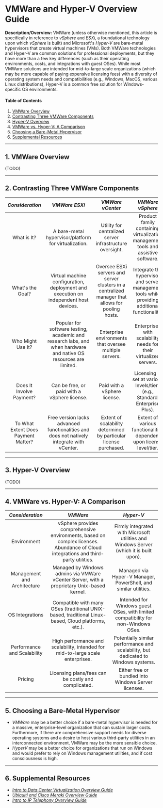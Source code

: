 # VMWare and Hyper-V Overview Guide

**Description/Overview:** VMWare (unless otherwise mentioned, this article is specifically in reference to *vSphere* and *ESXi*, a foundational technology upon which *vSphere* is built) and Microsoft's *Hyper-V* are bare-metal hypervisors that create virtual machines (VMs). Both VMWare technologies and Hyper-V are common solutions for professional deployments, but they have more than a few key differences (such as their operating environments, costs, and integrations with guest OSes). While most VMWare solutions are intended for mid-to-large scale organizations (which may be more capable of paying expensive licensing fees) with a diversity of operating system needs and compatibilities (e.g., Windows, MacOS, various Linux distributions), Hyper-V is a common free solution for Windows-specific OS environments.

#### Table of Contents

1. [VMWare Overview](#vmware)
2. [Contrasting Three VMWare Components](#threevm)
3. [Hyper-V Overview](#hyperv)
4. [VMWare vs. Hyper-V: A Comparison](#comparison)
5. [Choosing a Bare-Metal Hypervisor](#choosing)
6. [Supplemental Resources](#supplemental)

<hr />

## 1. <a name="vmware">VMWare Overview</a>

(TODO)

<hr />

## 2. <a name="threevm">Contrasting Three VMWare Components</a>

| *Consideration* | *VMWare ESXi* | *VMWare vCenter* | *VMWare vSphere* |
| :---: | :---: | :----: | :----: |
| What is It? | A bare-metal hypervisor/platform for virtualization.	| Utility for centralized server infrastructure oversight.	| Product family containing virtualization management tools and assistive software. |
| What's the Goal? | Virtual machine configuration, deployment and execution on independent host devices. | Oversee ESXi servers and server clusters in a centralized manager that allows for pooling hosts. | Integrate the hypervisor and server management tools while providing additional functionality.  |
| Who Might Use It? | Popular for software testing, academic and research labs, and when hardware and native OS resources are limited. | Enterprise environments that oversee multiple servers. | Enterprises with scalability needs for their virtualized servers. |
| Does It Involve Payment? | Can be free, or paid with a vSphere license. | Paid with a vSphere license. | Licensing is set at various levels/tiers (e.g., Standard, Enterprise Plus). |
| To What Extent Does Payment Matter? | Free version lacks advanced functionalities and does not natively integrate with vCenter.	| Extent of scalability determined by particular license purchased. | Extent of various functionalities dependent upon license level/tier. |

<hr />

## 3. <a name="hyperv">Hyper-V Overview</a>

(TODO)

<hr />

## 4. <a name="comparison">VMWare vs. Hyper-V: A Comparison</a>

| *Consideration* | *VMWare* | *Hyper-V* |
| :---: | :---: | :----: |
| Environment | vSphere provides comprehensive environments, based on complex licenses. Abundance of Cloud integrations and third-party utilities. | Firmly integrated with Microsoft utilities and Windows Server (which it is built upon). |
| Management and Architecture | Managed by Windows admins via VMWare vCenter Server, with a proprietary Unix-based kernel. | Managed via Hyper-V Manager, PowerShell, and similar utilities. |
| OS Integrations | Compatible with many OSes (traditional UNIX-based, traditional Linux-based, Cloud platforms, etc.). | Intended for Windows guest OSes, with limited compatibility for non-Windows OSes. |
| Performance and Scalability | High performance and scalability, intended for mid-to-large scale enterprises. | Potentially similar performance and scalability, but dedicated to Windows systems. |
| Pricing | Licensing plans/fees can be costly and complicated. | Either free or bundled into Windows Server licenses. |
 
<hr />

## 5. <a name="choosing">Choosing a Bare-Metal Hypervisor</a>

* *VMWare* may be a better choice if a bare-metal hypervisor is needed for a massive, enterprise-level organization that can sustain larger costs. Furthermore, if there are comprehensive support needs for diverse operating systems and a desire to host various third-party utilities in an interconnected environment, VMWare may be the more sensible choice.
* *HyperV* may be a better choice for organizations that run on Windows and would prefer to rely on Windows management utilities, and if cost consciousness is high.

<hr />

## 6. <a name="supplemental">Supplemental Resources</a>

* *[Intro to Data Center Virtualization Overview Guide](https://github.com/chaseofthejungle/intro-to-data-center-virtualization/)*
* *[Ubiquiti and Cisco Meraki Overview Guide](https://github.com/chaseofthejungle/unifi-vs-cisco-meraki)*
* *[Intro to IP Telephony Overview Guide](https://github.com/chaseofthejungle/intro-to-ip-telephony)*
